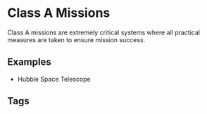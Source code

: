 # Class A Missions

Class A missions are extremely critical systems where all practical measures are taken to ensure mission success.  

## Examples
* Hubble Space Telescope

## Tags

